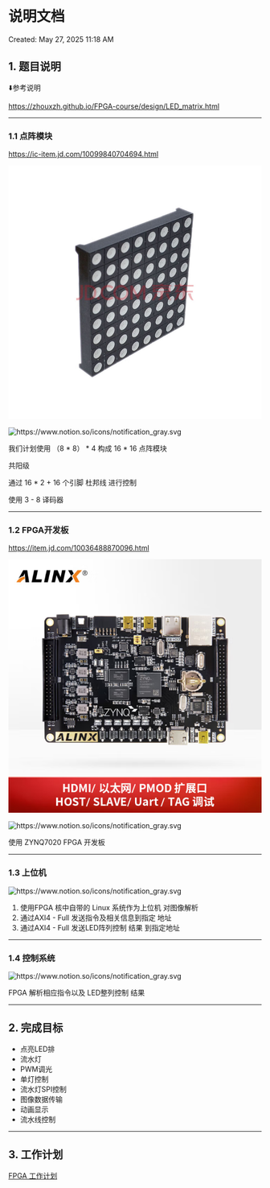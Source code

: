 # 说明文档

Created: May 27, 2025 11:18 AM

## 1. 题目说明

⬇️参考说明

https://zhouxzh.github.io/FPGA-course/design/LED_matrix.html

---

### 1.1 点阵模块

https://ic-item.jd.com/10099840704694.html

![image.png](image.png)

<aside>
<img src="https://www.notion.so/icons/notification_gray.svg" alt="https://www.notion.so/icons/notification_gray.svg" width="40px" />

我们计划使用  （8 * 8）  * 4     构成 16 * 16 点阵模块

共阳级 

通过  16 * 2 + 16 个引脚 杜邦线 进行控制

使用 3 - 8 译码器

</aside>

---

### 1.2 FPGA开发板

https://item.jd.com/10036488870096.html

![image.png](image%201.png)

<aside>
<img src="https://www.notion.so/icons/notification_gray.svg" alt="https://www.notion.so/icons/notification_gray.svg" width="40px" />

使用 ZYNQ7020 FPGA 开发板

</aside>

---

### 1.3 上位机

<aside>
<img src="https://www.notion.so/icons/notification_gray.svg" alt="https://www.notion.so/icons/notification_gray.svg" width="40px" />

1. 使用FPGA 核中自带的 Linux 系统作为上位机 对图像解析
2. 通过AXI4 - Full 发送指令及相关信息到指定 地址
3. 通过AXI4 - Full 发送LED阵列控制 结果 到指定地址
</aside>

---

### 1.4 控制系统

<aside>
<img src="https://www.notion.so/icons/notification_gray.svg" alt="https://www.notion.so/icons/notification_gray.svg" width="40px" />

FPGA 解析相应指令以及 LED整列控制 结果

</aside>

---

## 2. 完成目标

- 点亮LED排
- 流水灯
- PWM调光
- 单灯控制
- 流水灯SPI控制
- 图像数据传输
- 动画显示
- 流水线控制

---

## 3. 工作计划

[FPGA 工作计划](FPGA%20%E5%B7%A5%E4%BD%9C%E8%AE%A1%E5%88%92%20200138099ac180458fadd4514fe7ced3.csv)
